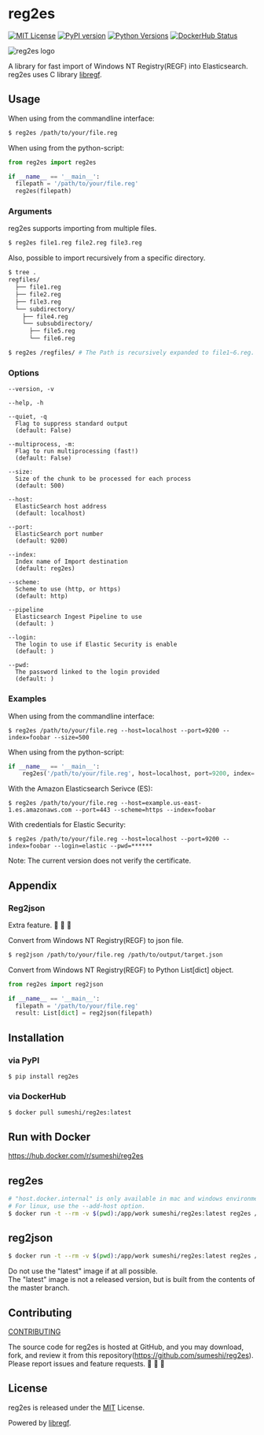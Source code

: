 # reg2es

[![MIT License](http://img.shields.io/badge/license-MIT-blue.svg?style=flat)](LICENSE)
[![PyPI version](https://badge.fury.io/py/reg2es.svg)](https://badge.fury.io/py/reg2es)
[![Python Versions](https://img.shields.io/pypi/pyversions/reg2es.svg)](https://pypi.org/project/reg2es/)
[![DockerHub Status](https://shields.io/docker/cloud/build/sumeshi/reg2es)](https://hub.docker.com/r/sumeshi/reg2es)

![reg2es logo](https://gist.githubusercontent.com/sumeshi/c2f430d352ae763273faadf9616a29e5/raw/bd51b2539d8bb639d4f630ef13639706bed1f905/reg2es.svg)

A library for fast import of Windows NT Registry(REGF) into Elasticsearch.  
reg2es uses C library [libregf](https://github.com/libyal/libregf).


## Usage

When using from the commandline interface:

```bash
$ reg2es /path/to/your/file.reg
```

When using from the python-script:

```python
from reg2es import reg2es

if __name__ == '__main__':
  filepath = '/path/to/your/file.reg'
  reg2es(filepath)
```

### Arguments

reg2es supports importing from multiple files.

```bash
$ reg2es file1.reg file2.reg file3.reg
```

Also, possible to import recursively from a specific directory.

```bash
$ tree .
regfiles/
  ├── file1.reg
  ├── file2.reg
  ├── file3.reg
  └── subdirectory/
    ├── file4.reg
    └── subsubdirectory/
      ├── file5.reg
      └── file6.reg

$ reg2es /regfiles/ # The Path is recursively expanded to file1~6.reg.
```

### Options

```
--version, -v

--help, -h

--quiet, -q
  Flag to suppress standard output
  (default: False)

--multiprocess, -m:
  Flag to run multiprocessing (fast!)
  (default: False)

--size:
  Size of the chunk to be processed for each process
  (default: 500)

--host:
  ElasticSearch host address
  (default: localhost)

--port:
  ElasticSearch port number
  (default: 9200)

--index:
  Index name of Import destination
  (default: reg2es)

--scheme:
  Scheme to use (http, or https)
  (default: http)

--pipeline
  Elasticsearch Ingest Pipeline to use
  (default: )

--login:
  The login to use if Elastic Security is enable
  (default: )

--pwd:
  The password linked to the login provided
  (default: )
```

### Examples

When using from the commandline interface:

```
$ reg2es /path/to/your/file.reg --host=localhost --port=9200 --index=foobar --size=500
```

When using from the python-script:

```py
if __name__ == '__main__':
    reg2es('/path/to/your/file.reg', host=localhost, port=9200, index='foobar', size=500)
```

With the Amazon Elasticsearch Serivce (ES):

```
$ reg2es /path/to/your/file.reg --host=example.us-east-1.es.amazonaws.com --port=443 --scheme=https --index=foobar
```

With credentials for Elastic Security:

```
$ reg2es /path/to/your/file.reg --host=localhost --port=9200 --index=foobar --login=elastic --pwd=******
```

Note: The current version does not verify the certificate.


## Appendix

### Reg2json

Extra feature. :sushi: :sushi: :sushi:

Convert from Windows NT Registry(REGF) to json file.

```bash
$ reg2json /path/to/your/file.reg /path/to/output/target.json
```

Convert from Windows NT Registry(REGF) to Python List[dict] object.

```python
from reg2es import reg2json

if __name__ == '__main__':
  filepath = '/path/to/your/file.reg'
  result: List[dict] = reg2json(filepath)
```

## Installation

### via PyPI
```
$ pip install reg2es
```

### via DockerHub
```
$ docker pull sumeshi/reg2es:latest
```

## Run with Docker
https://hub.docker.com/r/sumeshi/reg2es


## reg2es
```bash
# "host.docker.internal" is only available in mac and windows environments.
# For linux, use the --add-host option.
$ docker run -t --rm -v $(pwd):/app/work sumeshi/reg2es:latest reg2es /app/work/Security.reg --host=host.docker.internal
```

## reg2json
```bash
$ docker run -t --rm -v $(pwd):/app/work sumeshi/reg2es:latest reg2es /app/work/Security.reg /app/work/out.json
```

Do not use the "latest" image if at all possible.  
The "latest" image is not a released version, but is built from the contents of the master branch.

## Contributing

[CONTRIBUTING](https://github.com/sumeshi/reg2es/blob/master/CONTRIBUTING.md)

The source code for reg2es is hosted at GitHub, and you may download, fork, and review it from this repository(https://github.com/sumeshi/reg2es).
Please report issues and feature requests. :sushi: :sushi: :sushi:

## License

reg2es is released under the [MIT](https://github.com/sumeshi/reg2es/blob/master/LICENSE) License.

Powered by [libregf](https://github.com/libyal/libregf).